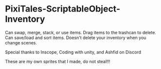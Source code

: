 # PixiTales-ScriptableObject-Inventory

Can swap, merge, stack, or use items. Drag items to the trashcan to delete. Can save/load and sort items. Doesn't delete your inventory when you change scenes.

Special thanks to Inscope, Coding with unity, and Ashfid on Discord

These are my own sprites that I made, do not steal!!!
